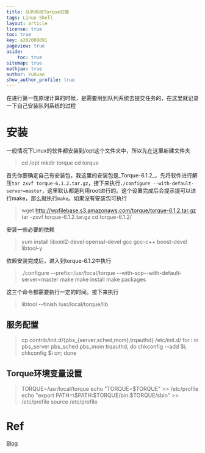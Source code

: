 ```yaml
---
title: 队列系统Torque安装
tags: Linux Shell
layout: article
license: true
toc: true
key: a202008091
pageview: true
aside:
    toc: true
sitemap: true
mathjax: true
author: YuXuan
show_author_profile: true
---
```

在进行第一性原理计算的时候，是需要用到队列系统去提交任务的，在这里就记录一下自己安装队列系统的过程
<!--more-->
# 安装
一般情况下Linux的软件都安装到/opt这个文件夹中，所以先在这里新建文件夹
> cd /opt    mkdir torque     cd torque

首先你要确定自己有安装包，我这里的安装包是_Torque-6.1.2_，先将软件进行解压`tar zxvf torque-6.1.2.tar.gz`，接下来执行`./configure --with-default-server=master`，这里默认都是利用root进行的。这个设置完成后会提示提可以进行make，那么就执行`make`。如果没有安装包可执行
> wget http://wpfilebase.s3.amazonaws.com/torque/torque-6.1.2.tar.gz
tar -zxvf torque-6.1.2.tar.gz
cd torque-6.1.2/

安装一些必要的依赖
> yum install libxml2-devel openssl-devel gcc gcc-c++ boost-devel libtool-y

依赖安装完成后，进入到torque-6.1.2中执行
> ./configure --prefix=/usr/local/torque --with-scp--with-default-server=master
make
make install
make packages

这三个命令都需要执行一定的时间。接下来执行
> libtool --finish /usr/local/torque/lib
## 服务配置
> cp contrib/init.d/{pbs_{server,sched,mom},trqauthd} /etc/init.d/
for i in pbs_server pbs_sched pbs_mom trqauthd; do chkconfig --add $i; chkconfig $i on; done
## Torque环境变量设置
> TORQUE=/usr/local/torque
echo "TORQUE=$TORQUE" >> /etc/profile
echo "export PATH=\$PATH:$TORQUE/bin:$TORQUE/sbin" >> /etc/profile
source /etc/profile
# Ref
[Blog](https://blog.csdn.net/zhaosongbin/article/details/87914746)
